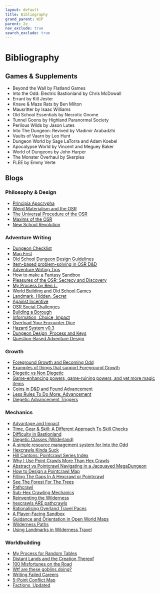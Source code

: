 ```yaml
---
layout: default
title: Bibliography
grand_parent: WIP
parent: 2e 
nav_exclude: true
search_exclude: true
---
```


# Bibliography

## Games & Supplements

- Beyond the Wall by Flatland Games
- Into the Odd: Electric Bastionland by Chris McDowall
- Errant by Kill Jester
- Knave & Maze Rats by Ben Milton
- Mausritter by Isaac Williams
- Old School Essentials by Necrotic Gnome
- Tunnel Goons by Highland Paranormal Society
- Perilous Wilds by Jason Lutes
- Into The Dungeon: Revived by Vladimir Arabadzhi
- Vaults of Vaarn by Leo Hunt
- Dungeon World by Sage LaTorra and Adam Koebel
- Apocalypse World by Vincent and Meguey Baker
- World of Dungeons by John Harper
- The Monster Overhaul by Skerples
- FLEE by Emmy Verte

## Blogs

### Philosophy & Design

- [Principia Apocrypha](https://lithyscaphe.blogspot.com/p/principia-apocrypha.html)
- [Weird Materialism and the OSR](https://deepunderstone.wordpress.com/2019/11/23/weird-materialism-and-the-osr/)
- [The Universal Procedure of the OSR](https://www.prismaticwasteland.com/blog/the-universal-procedure-of-the-osr)
- [Maxims of the OSR](https://alldeadgenerations.blogspot.com/2023/08/maxims-of-osr.html)
- [New School Revolution](https://boneboxchant.wordpress.com/2019/12/21/nsr/)
 
### Adventure Writing

- [Dungeon Checklist](http://goblinpunch.blogspot.com/2016/01/dungeon-checklist.html)
- [Map First](https://lukegearing.blot.im/techniques-to-write-adventures#map-first)
- [Old School Dungeon Design Guidelines](https://grognardia.blogspot.com/2009/02/old-school-dungeon-design-guidelines.html)
- [Item-based problem-solving in OSR D&D](http://udan-adan.blogspot.com/2018/02/when-all-you-have-is-hammer-item-based.html)
- [Adventure Writing Tips](http://throneofsalt.blogspot.com/2022/02/adventure-writing-tips.html)
- [How to make a Fantasy Sandbox](https://batintheattic.blogspot.com/2009/08/how-to-make-fantasy-sandbox.html)
- [Pleasures of the OSR: Secrecy and Discovery](https://maziriansgarden.blogspot.com/2019/04/pleasures-of-osr-secrecy-and-discovery.html)
- [My Process by Ben L.](https://maziriansgarden.blogspot.com/2022/10/my-process.html)
- [World Building and Old School Games](https://maziriansgarden.blogspot.com/2017/12/world-building-and-old-school-games.html)
- [Landmark, Hidden, Secret](https://diyanddragons.blogspot.com/2019/10/landmark-hidden-secret.html)
- [Against Incentive](https://lukegearing.blot.im/against-incentive)
- [OSR Social Challenges](https://slightadjustments.blogspot.com/2020/04/osr-social-challenges.html)
- [Building a Borough](https://www.youtube.com/watch?v=Dzxc8wQ57uI)
- [Information, Choice, Impact](https://www.bastionland.com/2018/09/the-ici-doctrine-information-choice.html)
- [Overload Your Encounter Dice](https://meanderingbanter.blogspot.com/2018/10/OVERLOAD-YOUR-ENCOUNTER-DICE.html)
- [Hazard System v0.3](https://www.necropraxis.com/2017/11/22/hazard-system-v0-3/)
- [Dungeon Design, Process and Keys](https://alldeadgenerations.blogspot.com/2022/12/dungeon-design-process-and-keys.html)
- [Question-Based Adventure Design](https://www.mindstormpress.com/question-based-adventure-design)

### Growth

- [Foreground Growth and Becoming Odd](https://www.bastionland.com/2016/05/foreground-growth-and-becoming-odd.html)
- [Examples of things that support Foreground Growth](https://mhuthulan.mediumquality.uk/2021/11/28/examples-of-things-that-cause-foreground-growth/)
- [Diegetic vs Non Diegetic](https://cavegirlgames.blogspot.com/2019/09/terminology-diegetic-vs-non-diegetic.html)
- [Game-enhancing powers, game-ruining powers, and yet more magic items](https://udan-adan.blogspot.com/2021/10/game-enhancing-powers-game-ruining.html)
- [Coins in D&D and Found Advancement](https://lichvanwinkle.blogspot.com/2021/11/coins-in-d-and-found-advancement.html)
- [Less Rules To Do More: Advancement](https://aboleth-overlords.com/2020/09/19/less-rules-to-do-more-advancement/)
- [Diegetic Advancement Triggers](https://dreamingdragonslayer.wordpress.com/2020/06/13/diegetic-advancement-triggers/)

### Mechanics

- [Advantage and Impact](https://dreamingdragonslayer.wordpress.com/2020/03/28/advantage-and-impact/)
- [Time, Gear & Skill: A Different Approach To Skill Checks](https://dicegoblin.blog/time-gear-skill-a-different-approach-to-skill-checks)
- [Difficulty in Bastionland](https://www.bastionland.com/2020/03/difficulty-in-bastionland.html)
- [Diegetic Classes (Wilderland)](https://riseupcomus.blogspot.com/2020/11/diegetic-classes-wilderland.html)
- [A simple resource management system for Into the Odd](https://blog.thesconesalone.com/2018/07/a-simple-resource-management-system.html)
- [Hexcrawls Kinda Suck](https://goblinpunch.blogspot.com/2024/01/hexcrawls-kinda-suck.html)
- [Hill Cantons: Pointcrawl Series Index](http://hillcantons.blogspot.com/2014/11/pointcrawl-series-index.html)
- [Why I Use Point Crawls More Than Hex Crawls](https://silverarmpress.com/why-i-use-point-crawls-more-than-hex-crawls/)
- [Abstract vs Pointcrawl Navigating in a Jacquayed MegaDungeon](https://gundobadgames.blogspot.com/2020/10/abstract-vs-pointcrawl-navigating-in.html)
- [How to Design a Pointcrawl Map](https://www.youtube.com/watch?v=4Yi0EnZATng)
- [Filling The Gaps In A Hexcrawl or Pointcrawl](https://dicegoblin.blog/the-things-we-find-along-the-way-filling-the-gaps-in-a-hexcrawl-or-pointcrawl)
- [See The Forest For The Trees](https://blog.d4caltrops.com/2019/04/see-forest-for-trees.html)
- [Pathcrawl](http://detectmagic.blogspot.com/2014/04/pathcrawl.html)
- [Sub-Hex Crawling Mechanics](https://diyanddragons.blogspot.com/2018/02/sub-hex-crawling-mechanics-part-1.html)
- [Reinventing the Wilderness](https://sachagoat.blot.im/re-inventing-the-wilderness-part-1-introduction)
- [hexcrawls ARE pathcrawls](https://permacrandam.blogspot.com/2022/09/hexcrawls-are-pathcrawls.html)
- [Rationalising Overland Travel Paces](https://retiredadventurer.blogspot.com/2019/07/rationalising-overland-travel-paces.html)
- [A Player-Facing Sandbox](https://pointlessmonument.blot.im/a-player-facing-sandbox-part-1-the-map)
- [Guidance and Orientation in Open World Maps](https://iuliu-cosmin-oniscu.medium.com/guidance-and-orientation-in-open-world-maps-c7ff78a12a05)
- [Wilderness Paths](https://blog.trilemma.com/2021/08/wilderness-paths.html)
- [Using Landmarks in Wilderness Travel](https://maziriansgarden.blogspot.com/2021/08/using-landmarks-in-wilderness-travel.html)

### Worldbuilding

- [My Process for Random Tables](https://blog.d4caltrops.com/2022/05/table-talk-my-process-for-random-tables.html)
- [Distant Lands and the Creation Thereof](https://crateredland.blogspot.com/2019/06/distant-lands-and-creation-thereof.html)
- [100 Misfortunes on the Road](https://wizardthieffighter.blogspot.com/2018/02/ultraviolet-grasslands-100-misfortunes.html)
- [Wtf are these goblins doing?](https://goblinpunch.blogspot.com/2013/05/wtf-are-those-goblins-doing.html)
- [Writing Failed Careers](https://www.youtube.com/watch?v=jS51XkA9-_k)
- [5-Point Conflict Map](https://chaosgrenade.com/5-point-conflict-map)
- [Factions, Updated](https://xenio.bearblog.dev/factions-updated/)
